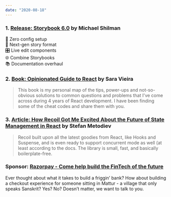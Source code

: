 ```yaml
---
date: "2020-08-18"
---
```


### 1. [Release: Storybook 6.0](https://medium.com/storybookjs/storybook-6-0-1e14a2071000) by Michael Shilman

💎 Zero config setup<br>
🧬 Next-gen story format<br>
🎛 Live edit components<br>
🌐 Combine Storybooks<br>
📚 Documentation overhaul

### 2. [Book: Opinionated Guide to React](https://opinionatedreact.com/) by Sara Vieira

> This book is my personal map of the tips, power-ups and not-so-obvious solutions to common questions and problems that I've come across during 4 years of React development. I have been finding some of the cheat codes and share them with you.

### 3. [Article: How Recoil Got Me Excited About the Future of State Management in React](https://medium.com/better-programming/how-recoil-js-got-me-excited-about-the-future-of-state-management-in-react-f07ce57af681) by Stefan Metodiev

> Recoil built upon all the latest goodies from React, like Hooks and Suspense, and is even ready to support concurrent mode as well (at least according to the docs. The library is small, fast, and basically boilerplate-free.

### Sponsor: [Razorpay - Come help build the FinTech of the future](https://razorpay.com/jobs-frontend)

Ever thought about what it takes to build a friggin’ bank? How about building a checkout experience for someone sitting in Mattur - a village that only speaks Sanskrit? Yes? No? Doesn’t matter, we want to talk to you.
